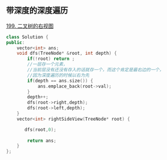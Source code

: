 ## 带深度的深度遍历

[199. 二叉树的右视图](https://leetcode.cn/problems/binary-tree-right-side-view)

```c++
class Solution {
public:
    vector<int> ans;
    void dfs(TreeNode* &root, int depth) {
        if(!root) return ;
		//一层存一个元素，
        //当前层没有还没有存入的话就存一个，而这个肯定是最右边的一个，
        //因为深度遍历的时候以右为先
        if(depth == ans.size()) {
            ans.emplace_back(root->val);
        }
        depth++;
        dfs(root->right,depth);
        dfs(root->left,depth);
    }
    vector<int> rightSideView(TreeNode* root) {

       dfs(root,0); 
       
        return ans;
    }
};
```

